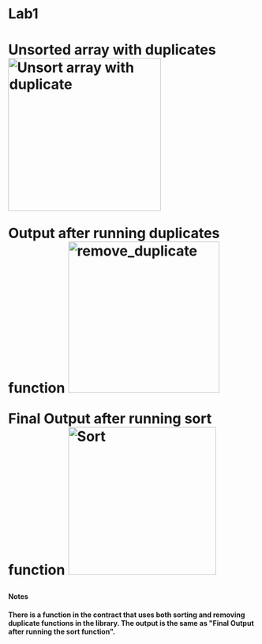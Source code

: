 <h1>Lab1<h1>
Unsorted array with duplicates </n>
<img width="309" alt="Unsort array with duplicate" src="https://github.com/LoChingHei/BCDV4028_Lab/assets/145512379/ae55bb70-56e1-464a-bb57-c79cbac8e277">

Output after running duplicates function </n>
<img width="306" alt="remove_duplicate" src="https://github.com/LoChingHei/BCDV4028_Lab/assets/145512379/7b77c072-9945-4b16-bab3-7e147de8cfcf">

Final Output after running sort function </n>
<img width="299" alt="Sort" src="https://github.com/LoChingHei/BCDV4028_Lab/assets/145512379/3feb8f26-adc4-4958-a26a-ff6673547c96">

<h4>Notes<h4>
There is a function in the contract that uses both sorting and removing duplicate functions in the library. The output is the same as "Final Output after running the sort function".
